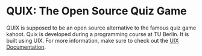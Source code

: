 # QUIX: The Open Source Quiz Game

QUIX is supposed to be an open source alternative to the famous quiz game kahoot. Quix is developed during a programming course at TU Berlin. It is built using UIX. For more information, make sure to check out the [UIX Documentation](https://docs.unyt.org/manual/uix/getting-started).

